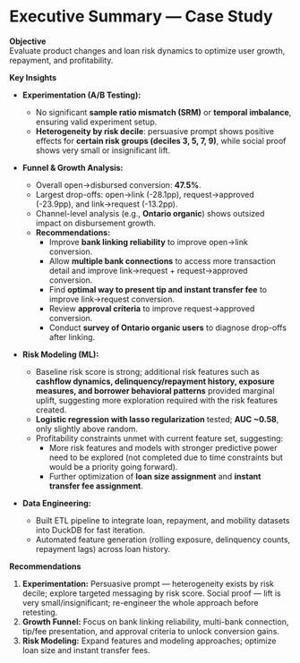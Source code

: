 # **Executive Summary — Case Study**

**Objective**  
Evaluate product changes and loan risk dynamics to optimize user growth, repayment, and profitability.  

**Key Insights**  
- **Experimentation (A/B Testing):**  
  - No significant **sample ratio mismatch (SRM)** or **temporal imbalance**, ensuring valid experiment setup.  
  - **Heterogeneity by risk decile**: persuasive prompt shows positive effects for **certain risk groups (deciles 3, 5, 7, 9)**, while social proof shows very small or insignificant lift.  

- **Funnel & Growth Analysis:**  
  - Overall open→disbursed conversion: **47.5%**.  
  - Largest drop-offs: open→link (-28.1pp), request→approved (-23.9pp), and link→request (-13.2pp).  
  - Channel-level analysis (e.g., **Ontario organic**) shows outsized impact on disbursement growth.  
  - **Recommendations:**  
    - Improve **bank linking reliability** to improve open→link conversion.  
    - Allow **multiple bank connections** to access more transaction detail and improve link→request + request→approved conversion.  
    - Find **optimal way to present tip and instant transfer fee** to improve link→request conversion.  
    - Review **approval criteria** to improve request→approved conversion.  
    - Conduct **survey of Ontario organic users** to diagnose drop-offs after linking.  

- **Risk Modeling (ML):**  
  - Baseline risk score is strong; additional risk features such as **cashflow dynamics, delinquency/repayment history, exposure measures, and borrower behavioral patterns** provided marginal uplift, suggesting more exploration required with the risk features created.  
  - **Logistic regression with lasso regularization** tested; **AUC ~0.58**, only slightly above random.  
  - Profitability constraints unmet with current feature set, suggesting:  
    - More risk features and models with stronger predictive power need to be explored (not completed due to time constraints but would be a priority going forward).  
    - Further optimization of **loan size assignment** and **instant transfer fee assignment**.  

- **Data Engineering:**  
  - Built ETL pipeline to integrate loan, repayment, and mobility datasets into DuckDB for fast iteration.  
  - Automated feature generation (rolling exposure, delinquency counts, repayment lags) across loan history.  

**Recommendations**  
1. **Experimentation:** Persuasive prompt — heterogeneity exists by risk decile; explore targeted messaging by risk score. Social proof — lift is very small/insignificant; re-engineer the whole approach before retesting.  
2. **Growth Funnel:** Focus on bank linking reliability, multi-bank connection, tip/fee presentation, and approval criteria to unlock conversion gains.  
3. **Risk Modeling:** Expand features and modeling approaches; optimize loan size and instant transfer fees.  
